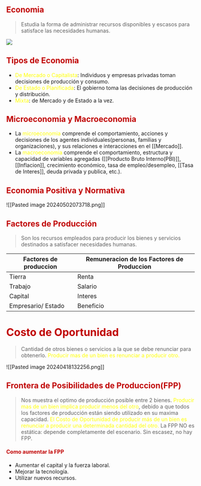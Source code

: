 ## <span style="color:#c00000">Economia</span>

> Estudia la forma de administrar recursos disponibles y escasos para satisface las necesidades humanas.

![](https://lh7-us.googleusercontent.com/Cx9WqKM7GluHA-zRAt7p_dCmwuIb0TidbwRbdaqmDjJPu4J5emQ4zjsF-A4muzrSwVwgAaGNSyPYGsEDyGR768VmTMndaxVw55uWbZ1TP_KPUfvd3akua7ymc5TIgPc3Hj4-Hz6yphbxILa9sj9B-hHNnA=nw)


## <span style="color:#c00000">Tipos de Economia</span>

- <span style="color:#ffff00">De Mercado o Capitalista</span>: Individuos y empresas privadas toman decisiones de producción y consumo.
- <span style="color:#ffff00">De Estado o Planificada</span>: El gobierno toma las decisiones de producción y distribución.
- <span style="color:#ffff00">Mixta</span>: de Mercado y de Estado a la vez.

## <span style="color:#c00000">M</span><span style="color:#c00000">icroeconomia y Macroeconomia</span>

- La <span style="color:#ffff00">microeconomia</span> comprende el comportamiento, acciones y decisiones de los agentes individuales(personas, familias y organizaciones), y sus relaciones e interacciones en el [[Mercado]].
- La <span style="color:#ffff00">macroeconomia</span> comprende el comportamiento, estructura y capacidad de variables agregadas ([[Producto Bruto Interno(PBI)]], [[Inflacion]], crecimiento económico, tasa de empleo/desempleo, [[Tasa de Interes]], deuda privada y publica, etc.).

## <span style="color:#c00000">Economia Positiva y Normativa</span> 
![[Pasted image 20240502073718.png]]


## <span style="color:#c00000">Factores de Producción</span>
> Son los recursos empleados para producir los bienes y servicios destinados a satisfacer necesidades humanas.

| Factores de produccion | Remuneracion de los Factores de Produccion |
| ---------------------- | ------------------------------------------ |
| Tierra                 | Renta                                      |
| Trabajo                | Salario                                    |
| Capital                | Interes                                    |
| Empresario/ Estado     | Beneficio                                  |

# <span style="color:#c00000">Costo de Oportunidad</span>
> Cantidad de otros bienes o servicios a la que se debe renunciar para obtenerlo. 
> <span style="color:#ffff00">Producir mas de un bien es renunciar a producir otro.</span>

![[Pasted image 20240418132256.png]]

## <span style="color:#c00000">Frontera de Posibilidades de Produccion(FPP)</span>
> Nos muestra el optimo de producción posible entre 2 bienes. 
> <span style="color:#ffff00">Producir mas de un bien implica producir menos del otro</span>, debido a que todos los factores de producción están siendo utilizado en su maxima capacidad.
> <span style="color:#ffff00">El Costo de Oportunidad de producir más de un bien es renunciar a producir una determinada cantidad del otro.</span>
> La FPP NO es estática: depende completamente del escenario.
> Sin escasez, no hay FPP.
#### <span style="color:#c00000">Como aumentar la FPP</span>
- Aumentar el capital y la fuerza laboral.
- Mejorar la tecnología.
- Utilizar nuevos recursos.